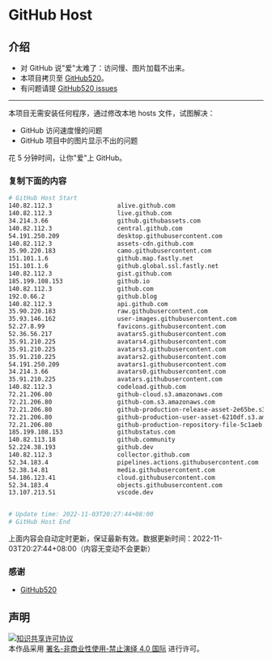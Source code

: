 # GitHub Host
## 介绍
- 对 GitHub 说"爱"太难了：访问慢、图片加载不出来。
- 本项目拷贝至 [GitHub520](https://github.com/521xueweihan/GitHub520)。
- 有问题请提 [GitHub520 issues](https://github.com/521xueweihan/GitHub520/issues/new)

---

本项目无需安装任何程序，通过修改本地 hosts 文件，试图解决：
- GitHub 访问速度慢的问题
- GitHub 项目中的图片显示不出的问题

花 5 分钟时间，让你"爱"上 GitHub。

### 复制下面的内容
```bash
# GitHub Host Start
140.82.112.3                  alive.github.com
140.82.112.3                  live.github.com
34.214.3.66                   github.githubassets.com
140.82.112.3                  central.github.com
54.191.250.209                desktop.githubusercontent.com
140.82.112.3                  assets-cdn.github.com
35.90.220.183                 camo.githubusercontent.com
151.101.1.6                   github.map.fastly.net
151.101.1.6                   github.global.ssl.fastly.net
140.82.112.3                  gist.github.com
185.199.108.153               github.io
140.82.112.3                  github.com
192.0.66.2                    github.blog
140.82.112.3                  api.github.com
35.90.220.183                 raw.githubusercontent.com
35.93.146.162                 user-images.githubusercontent.com
52.27.8.99                    favicons.githubusercontent.com
52.36.56.217                  avatars5.githubusercontent.com
35.91.210.225                 avatars4.githubusercontent.com
35.91.210.225                 avatars3.githubusercontent.com
35.91.210.225                 avatars2.githubusercontent.com
54.191.250.209                avatars1.githubusercontent.com
34.214.3.66                   avatars0.githubusercontent.com
35.91.210.225                 avatars.githubusercontent.com
140.82.112.3                  codeload.github.com
72.21.206.80                  github-cloud.s3.amazonaws.com
72.21.206.80                  github-com.s3.amazonaws.com
72.21.206.80                  github-production-release-asset-2e65be.s3.amazonaws.com
72.21.206.80                  github-production-user-asset-6210df.s3.amazonaws.com
72.21.206.80                  github-production-repository-file-5c1aeb.s3.amazonaws.com
185.199.108.153               githubstatus.com
140.82.113.18                 github.community
52.224.38.193                 github.dev
140.82.112.3                  collector.github.com
52.34.183.4                   pipelines.actions.githubusercontent.com
52.38.14.81                   media.githubusercontent.com
54.186.123.41                 cloud.githubusercontent.com
52.34.183.4                   objects.githubusercontent.com
13.107.213.51                 vscode.dev


# Update time: 2022-11-03T20:27:44+08:00
# GitHub Host End

```
上面内容会自动定时更新，保证最新有效。数据更新时间：2022-11-03T20:27:44+08:00（内容无变动不会更新）

### 感谢

- [GitHub520](https://github.com/521xueweihan/GitHub520)

## 声明
<a rel="license" href="https://creativecommons.org/licenses/by-nc-nd/4.0/deed.zh"><img alt="知识共享许可协议" style="border-width: 0" src="https://licensebuttons.net/l/by-nc-nd/4.0/88x31.png"></a><br>本作品采用 <a rel="license" href="https://creativecommons.org/licenses/by-nc-nd/4.0/deed.zh">署名-非商业性使用-禁止演绎 4.0 国际</a> 进行许可。